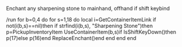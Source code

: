 Enchant any sharpening stone to mainhand, offhand if shift keybind

/run for b=0,4 do for s=1,18 do local i=GetContainerItemLink if not(i(b,s)==nil)then if strfind(i(b,s), "Sharpening Stone")then  p=PickupInventoryItem UseContainerItem(b,s)if IsShiftKeyDown()then p(17)else p(16)end ReplaceEnchant()end end end end